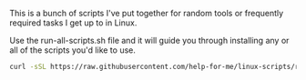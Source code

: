 This is a bunch of scripts I've put together for random tools or frequently required tasks I get up to in Linux.

Use the run-all-scripts.sh file and it will guide you through installing any or all of the scripts you'd like to use.

```bash
curl -sSL https://raw.githubusercontent.com/help-for-me/linux-scripts/refs/heads/main/run-all-scripts.sh | sudo bash
